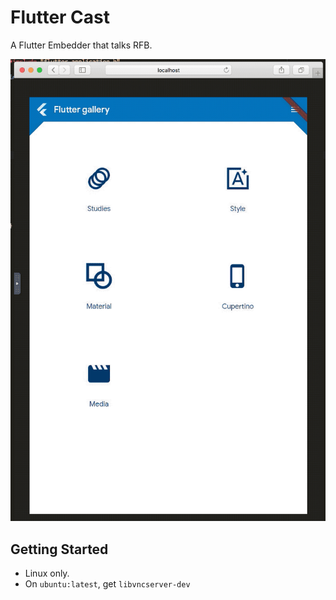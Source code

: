 Flutter Cast
============

A Flutter Embedder that talks RFB.

![Flutter RFB](assets/cast.gif)

Getting Started
---------------

* Linux only.
* On `ubuntu:latest`, get `libvncserver-dev`
